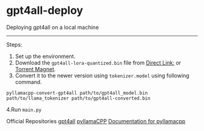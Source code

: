 # gpt4all-deploy
Deploying gpt4all on a local machine
<hr>

Steps:
1. Set up the environment.
2. Download the `gpt4all-lora-quantized.bin` file from [Direct Link:](https://the-eye.eu/public/AI/models/nomic-ai/gpt4all/gpt4all-lora-quantized.bin) or [Torrent Magnet](https://tinyurl.com/gpt4all-lora-quantized).
3. Convert it to the newer version using `tokenizer.model` using following command.
 ```shell
pyllamacpp-convert-gpt4all path/to/gpt4all_model.bin path/to/llama_tokenizer path/to/gpt4all-converted.bin
```
4.Run `main.py`

Official Repositories
[gpt4all](https://github.com/nomic-ai/gpt4all)
[pyllamaCPP](https://github.com/nomic-ai/pyllamacpp#pyllamacpp)
[Documentation for pyllamacpp](https://nomic-ai.github.io/pyllamacpp/#pyllamacpp.constants.LLAMA_CONTEXT_PARAMS_SCHEMA)
